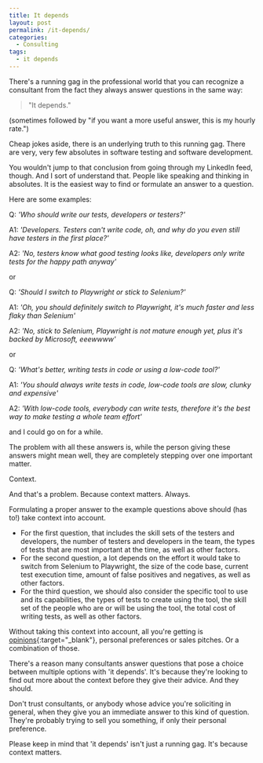 ```yaml
---
title: It depends
layout: post
permalink: /it-depends/
categories:
  - Consulting
tags:
  - it depends
---
```

There's a running gag in the professional world that you can recognize a consultant from the fact they always answer questions in the same way:

> "It depends."

(sometimes followed by "if you want a more useful answer, this is my hourly rate.")

Cheap jokes aside, there is an underlying truth to this running gag. There are very, very few absolutes in software testing and software development.

You wouldn't jump to that conclusion from going through my LinkedIn feed, though. And I sort of understand that. People like speaking and thinking in absolutes. It is the easiest way to find or formulate an answer to a question.

Here are some examples:

Q: _'Who should write our tests, developers or testers?'_

A1: _'Developers. Testers can't write code, oh, and why do you even still have testers in the first place?'_

A2: _'No, testers know what good testing looks like, developers only write tests for the happy path anyway'_

or

Q: _'Should I switch to Playwright or stick to Selenium?'_

A1: _'Oh, you should definitely switch to Playwright, it's much faster and less flaky than Selenium'_

A2: _'No, stick to Selenium, Playwright is not mature enough yet, plus it's backed by Microsoft, eeewwww'_

or

Q: _'What's better, writing tests in code or using a low-code tool?'_

A1: _'You should always write tests in code, low-code tools are slow, clunky and expensive'_

A2: _'With low-code tools, everybody can write tests, therefore it's the best way to make testing a whole team effort'_

and I could go on for a while.

The problem with all these answers is, while the person giving these answers might mean well, they are completely stepping over one important matter.

Context.

And that's a problem. Because context matters. Always.

Formulating a proper answer to the example questions above should (has to!) take context into account.

* For the first question, that includes the skill sets of the testers and developers, the number of testers and developers in the team, the types of tests that are most important at the time, as well as other factors.
* For the second question, a lot depends on the effort it would take to switch from Selenium to Playwright, the size of the code base, current test execution time, amount of false positives and negatives, as well as other factors.
* For the third question, we should also consider the specific tool to use and its capabilities, the types of tests to create using the tool, the skill set of the people who are or will be using the tool, the total cost of writing tests, as well as other factors.

Without taking this context into account, all you're getting is [opinions](https://en.wiktionary.org/wiki/opinions_are_like_assholes){:target="_blank"}, personal preferences or sales pitches. Or a combination of those.

There's a reason many consultants answer questions that pose a choice between multiple options with 'it depends'. It's because they're looking to find out more about the context before they give their advice. And they should.

Don't trust consultants, or anybody whose advice you're soliciting in general, when they give you an immediate answer to this kind of question. They're probably trying to sell you something, if only their personal preference.

Please keep in mind that 'it depends' isn't just a running gag. It's because context matters.